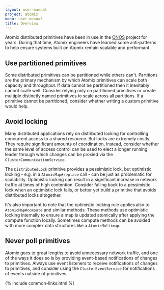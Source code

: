 ```yaml
---
layout: user-manual
project: atomix
menu: user-manual
title: Overview
---
```


Atomix distributed primitives have been in use in the [ONOS](http://onosproject.org) project for years. During that time, Atomix engineers have learned some anti-patterns to help ensure systems built on Atomix remain scalable and performant.

## Use partitioned primitives

Some distributed primitives can be partitioned while others can't. Partitions are the primary mechanism by which Atomix primitives can scale both capacity and throughput. If data cannot be partitioned then it inevitably cannot scale well. Consider relying only on partitioned primitives or create multiple distinctly named primitives to scale across all partitions. If a primitive cannot be partitioned, consider whether writing a custom primitive would help.

## Avoid locking

Many distributed applications rely on distributed locking for controlling concurrent access to a shared resource. But locks are extremely costly. They require significant amounts of coordination. Instead, consider whether the same level of access control can be used to elect a longer running leader through which changes can be proxied via the `ClusterCommunicationService`.

The `DistributedLock` primitive provides a pessimistic lock, but optimistic locking - e.g. in a `AtomicMap#replace` call - can be just as problematic for scalability. Optimistic locking can result in a significant increase in network traffic at times of high contention. Consider falling back to a pessimistic lock when an optimistic lock fails, or better yet build a primitive that avoids distributed locks altogether.

It's also important to note that the optimistic locking rule applies also to `AtomicMap#compute` and similar methods. These methods use optimistic locking internally to ensure a map is updated atomically after applying the compute function locally. Sometimes compute methods can be avoided with more complex data structures like a `AtomicMultimap`.

## Never poll primitives

Atomix goes to great lengths to avoid unnecessary network traffic, and one of the ways it does so is by providing event-based notifications of changes to primitives. Always use event listeners to receive notifications of changes to primitives, and consider using the `ClusterEventService` for notifications of events outside of primitives.

{% include common-links.html %}
